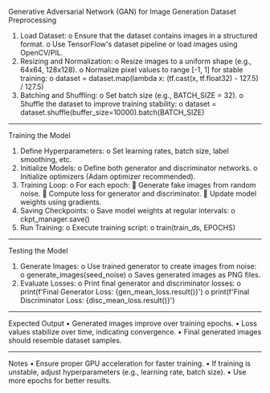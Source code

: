 Generative Adversarial Network (GAN) for Image Generation
Dataset Preprocessing
1.	Load Dataset:
o	Ensure that the dataset contains images in a structured format.
o	Use TensorFlow's dataset pipeline or load images using OpenCV/PIL.
2.	Resizing and Normalization:
o	Resize images to a uniform shape (e.g., 64x64, 128x128).
o	Normalize pixel values to range [-1, 1] for stable training: 
o	dataset = dataset.map(lambda x: (tf.cast(x, tf.float32) - 127.5) / 127.5)
3.	Batching and Shuffling:
o	Set batch size (e.g., BATCH_SIZE = 32).
o	Shuffle the dataset to improve training stability: 
o	dataset = dataset.shuffle(buffer_size=10000).batch(BATCH_SIZE)
________________________________________
Training the Model
1.	Define Hyperparameters:
o	Set learning rates, batch size, label smoothing, etc.
2.	Initialize Models:
o	Define both generator and discriminator networks.
o	Initialize optimizers (Adam optimizer recommended).
3.	Training Loop:
o	For each epoch: 
	Generate fake images from random noise.
	Compute loss for generator and discriminator.
	Update model weights using gradients.
4.	Saving Checkpoints:
o	Save model weights at regular intervals: 
o	ckpt_manager.save()
5.	Run Training:
o	Execute training script: 
o	train(train_ds, EPOCHS)
________________________________________
Testing the Model
1.	Generate Images:
o	Use trained generator to create images from noise: 
o	generate_images(seed_noise)
o	Saves generated images as PNG files.
2.	Evaluate Losses:
o	Print final generator and discriminator losses: 
o	print(f'Final Generator Loss: {gen_mean_loss.result()}')
o	print(f'Final Discriminator Loss: {disc_mean_loss.result()}')
________________________________________
Expected Output
•	Generated images improve over training epochs.
•	Loss values stabilize over time, indicating convergence.
•	Final generated images should resemble dataset samples.
________________________________________
Notes
•	Ensure proper GPU acceleration for faster training.
•	If training is unstable, adjust hyperparameters (e.g., learning rate, batch size).
•	Use more epochs for better results.

